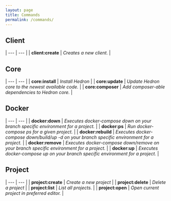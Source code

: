 ```yaml
---
layout: page
title: Commands
permalink: /commands/
---
```

## Client

| --- | --- |
| **client:create** | *Creates a new client.* |

## Core

| --- | --- |
| **core:install** | *Install Hedron* |
| **core:update** | *Update Hedron core to the newest available code.* |
| **core:composer** | *Add composer-able dependencies to Hedron core.* |

## Docker

| --- | --- |
| **docker:down** | *Executes docker-compose down on your branch specific environment for a project.* |
| **docker:ps** | *Run docker-compose ps for a given project.* |
| **docker:rebuild** | *Executes docker-compose down/build/up -d on your branch specific environment for a project.* |
| **docker:remove** | *Executes docker-compose down/remove on your branch specific environment for a project.* |
| **docker:up** | *Executes docker-compose up on your branch specific environment for a project.* |

## Project

| --- | --- |
| **project:create** | *Create a new project* |
| **project:delete** | *Delete a project* |
| **project:list** | *List all projects.* |
| **project:open** | *Open current project in preferred editor.* |


